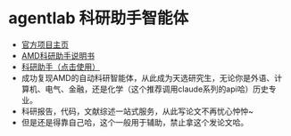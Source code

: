 # agentlab 科研助手智能体
- [官方项目主页](https://agentlaboratory.github.io)
- [AMD科研助手说明书](https://github.com/SamuelSchmidgall/AgentLaboratory/blob/main/readme/README-chinese.md)     
- [科研助手（点击使用）](https://www.codewithgpu.com/i/SamuelSchmidgall/AgentLaboratory/Agent_Laboratory)
- 成功复现AMD的自动科研智能体，从此成为天选研究生，无论你是外语、计算机、电气、金融，还是化学（这个推荐调用claude系列的api哈）历史专业。
- 科研报告，代码，文献综述一站式服务，从此写论文不再忧心忡忡~
- 但是还是得靠自己哈，这个一般用于辅助，禁止拿这个发论文哈。
